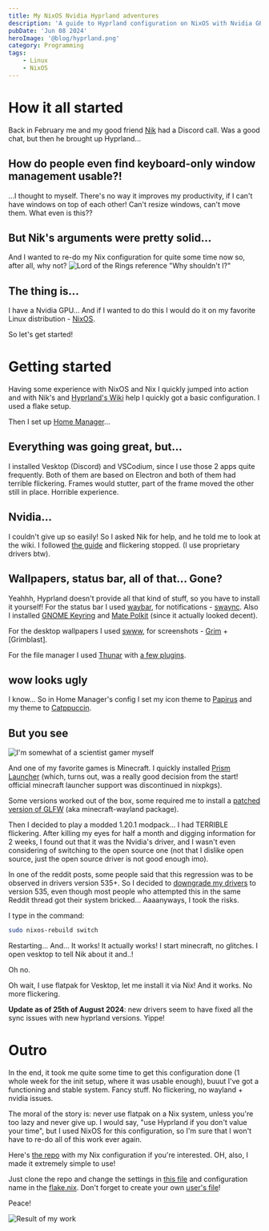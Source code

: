 ```yaml
---
title: My NixOS Nvidia Hyprland adventures
description: 'A guide to Hyprland configuration on NixOS with Nvidia GPU.'
pubDate: 'Jun 08 2024'
heroImage: '@blog/hyprland.png'
category: Programming
tags:
    - Linux
    - NixOS
---
```


# How it all started
Back in February me and my good friend [Nik](https://github.com/NikSneMC) had a Discord call.
Was a good chat, but then he brought up Hyprland...

## How do people even find keyboard-only window management usable?!
...I thought to myself. There's no way it improves my productivity, if I can't have windows on top of each other!
Can't resize windows, can't move them. What even is this??

## But Nik's arguments were pretty solid...
And I wanted to re-do my Nix configuration for quite some time now so, after all, why not?
![Lord of the Rings reference "Why shouldn't I?"](https://media1.tenor.com/m/Srxefbf6AscAAAAC/lotr-why-shouldnt-i.gif)

## The thing is...
I have a Nvidia GPU...
And if I wanted to do this I would do it on my favorite Linux distribution - [NixOS](https://nixos.org/).

So let's get started!



# Getting started
Having some experience with NixOS and Nix I quickly jumped into action and with Nik's and [Hyprland's Wiki](https://wiki.hyprland.org/Nix/) help I quickly got a basic configuration.
I used a flake setup. 

Then I set up [Home Manager](https://nixos.wiki/wiki/Home_Manager)...

## Everything was going great, but...
I installed Vesktop (Discord) and VSCodium, since I use those 2 apps quite frequently.
Both of them are based on Electron and both of them had terrible flickering. Frames would stutter, part of the frame moved the other still in place.
Horrible experience.

## Nvidia...
I couldn't give up so easily! So I asked Nik for help, and he told me to look at the wiki.
I followed [the guide](https://wiki.hyprland.org/Nvidia/) and flickering stopped.
(I use proprietary drivers btw).

## Wallpapers, status bar, all of that... Gone?
Yeahhh, Hyprland doesn't provide all that kind of stuff, so you have to install it yourself!
For the status bar I used [waybar](https://github.com/Alexays/Waybar), for notifications - [swaync](https://github.com/ErikReider/SwayNotificationCenter).
Also I installed [GNOME Keyring](https://wiki.gnome.org/Projects/GnomeKeyring) and [Mate Polkit](https://github.com/mate-desktop/mate-polkit) (since it actually looked decent).

For the desktop wallpapers I used [swww](https://github.com/LGFae/swww), for screenshots - [Grim](https://sr.ht/~emersion/grim/) + [Grimblast].

For the file manager I used [Thunar](https://docs.xfce.org/xfce/thunar/start) with [a few plugins](https://github.com/DrTheodor/nixos-dotfiles/blob/main/modules/hyprland/thunar/hm.nix#L9-L13).

## wow looks ugly
I know... So in Home Manager's config I set my icon theme to [Papirus](https://github.com/PapirusDevelopmentTeam/papirus-icon-theme) and my theme to [Catppuccin](https://github.com/catppuccin).

## But you see
![I'm somewhat of a ~~scientist~~ gamer myself](https://i.redd.it/qfeftum6i0l11.jpg)

And one of my favorite games is Minecraft. I quickly installed [Prism Launcher](https://prismlauncher.org/) (which, turns out, was a really good decision from the start! official minecraft launcher support was discontinued in nixpkgs).

Some versions worked out of the box, some required me to install a [patched version of GLFW](https://github.com/Admicos/minecraft-wayland) (aka minecraft-wayland package).

Then I decided to play a modded 1.20.1 modpack... I had TERRIBLE flickering. After killing my eyes for half a month and digging information for 2 weeks, 
I found out that it was the Nvidia's driver, and I wasn't even considering of switching to the open source one (not that I dislike open source, just the open source driver is not good enough imo).

In one of the reddit posts, some people said that this regression was to be observed in drivers version 535+.
So I decided to [downgrade my drivers](https://github.com/DrTheodor/nixos-dotfiles/blob/main/nvidia.nix#L42) to version 535, even though most people who attempted this in the same Reddit thread got their system bricked...
Aaaanyways, I took the risks.

I type in the command:
```bash
sudo nixos-rebuild switch
```

Restarting... And... It works! It actually works!
I start minecraft, no glitches. I open vesktop to tell Nik about it and..!

Oh no. 

Oh wait, I use flatpak for Vesktop, let me install it via Nix! And it works. No more flickering.


**Update as of 25th of August 2024**: new drivers seem to have fixed all the sync issues with new hyprland versions. Yippe!


# Outro
In the end, it took me quite some time to get this configuration done (1 whole week for the init setup, where it was usable enough), buuut I've got a functioning and stable system. Fancy stuff.
No flickering, no wayland + nvidia issues. 

The moral of the story is: never use flatpak on a Nix system, unless you're too lazy and never give up. I would say, "use Hyprland if you don't value your time", but I used NixOS for this configuration, 
so I'm sure that I won't have to re-do all of this work ever again.

Here's [the repo](https://github.com/DrTheodor/nixos-dotfiles) with my Nix configuration if you're interested. OH, also, I made it extremely simple to use!

Just clone the repo and change the settings in [this file](https://github.com/DrTheodor/nixos-dotfiles/blob/main/settings/general.nix) and configuration name in the [flake.nix](https://github.com/DrTheodor/nixos-dotfiles/blob/main/flake.nix).
Don't forget to create your own [user's file](https://github.com/DrTheodor/nixos-dotfiles/blob/main/users/theo.nix)!

Peace!

![Result of my work](@blog/hyprlandbuild.png)